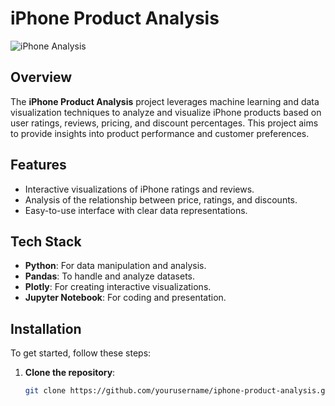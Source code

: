 # iPhone Product Analysis

![iPhone Analysis]()

## Overview

The **iPhone Product Analysis** project leverages machine learning and data visualization techniques to analyze and visualize iPhone products based on user ratings, reviews, pricing, and discount percentages. This project aims to provide insights into product performance and customer preferences.

## Features

- Interactive visualizations of iPhone ratings and reviews.
- Analysis of the relationship between price, ratings, and discounts.
- Easy-to-use interface with clear data representations.

## Tech Stack

- **Python**: For data manipulation and analysis.
- **Pandas**: To handle and analyze datasets.
- **Plotly**: For creating interactive visualizations.
- **Jupyter Notebook**: For coding and presentation.

## Installation

To get started, follow these steps:

1. **Clone the repository**:
   ```bash
   git clone https://github.com/yourusername/iphone-product-analysis.git
